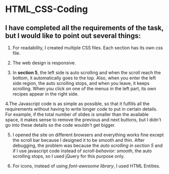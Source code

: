 # HTML_CSS-Coding

 ## I have completed all the requirements of the task, but I would like to point out several things:

1. For readability, I created multiple CSS files. Each section has its own css file.

2. The web design is responsive.

3. In **section 5**, the left side is auto scrolling and when the scroll reach the bottom, it automatically goes to the top. 
Also, when you enter the left side region, the auto scrolling stops, and when you leave, it keeps scrolling. When you click on one of the 
menus in the left part, its own recipes appear in the right side.

4.The Javascript code is as simple as possible, so that it fulfills all the requirements without having to write longer code to put in certain details.
For example, if the total number of slides is smaller than the available space, it makes sense to remove the previous and next buttons,
 but I didn't go into these details so the code wouldn't get bigger.

5. I opened the site on different browsers and everything works fine except the scroll bar because I designed it to be smooth and thin. After debugging, the problem
was because the *auto scrolling in section 5* and if I use javascript code instead of *scroll-behavior: smooth*, the auto scrolling stops, so I used jQuery
for this purpose only.

 6. For icons, instead of using *font-awesome library*, I used HTML Entities.
